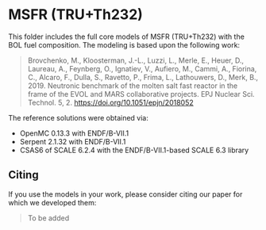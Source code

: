 # MSFR (TRU+Th232)

This folder includes the full core models of MSFR (TRU+Th232) with the BOL fuel composition. The modeling is based upon the following work:

> Brovchenko, M., Kloosterman, J.-L., Luzzi, L., Merle, E., Heuer, D., Laureau, A., Feynberg, O., Ignatiev, V., Aufiero, M., Cammi, A., Fiorina, C., Alcaro, F., Dulla, S., Ravetto, P., Frima, L., Lathouwers, D., Merk, B., 2019. Neutronic benchmark of the molten salt fast reactor in the frame of the EVOL and MARS collaborative projects. EPJ Nuclear Sci. Technol. 5, 2. https://doi.org/10.1051/epjn/2018052

The reference solutions were obtained via:
* OpenMC 0.13.3 with ENDF/B-VII.1
* Serpent 2.1.32 with ENDF/B-VII.1
* CSAS6 of SCALE 6.2.4 with the ENDF/B-VII.1-based SCALE 6.3 library

## Citing

If you use the models in your work, please consider citing our paper for which we developed them:

> To be added


